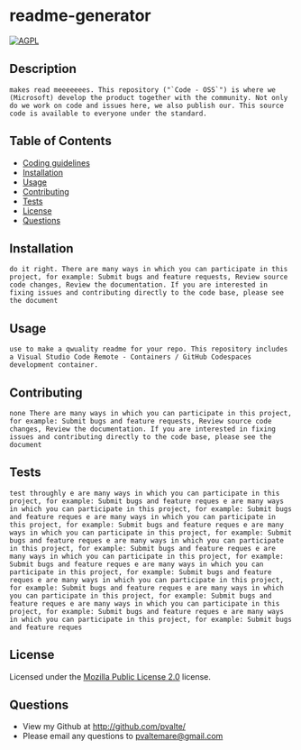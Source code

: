 # readme-generator
[![AGPL]()](https://www.gnu.org/licenses/agpl-3.0.html)

## Description

    makes read meeeeeees. This repository ("`Code - OSS`") is where we (Microsoft) develop the product together with the community. Not only do we work on code and issues here, we also publish our. This source code is available to everyone under the standard. 

## Table of Contents

* [Coding guidelines](https://github.com/microsoft/vscode/wiki/Coding-Guidelines)
* [Installation](#Installation)
* [Usage](#Usage)
* [Contributing](#Contributing)
* [Tests](#Tests)
* [License](#License)
* [Questions](#Questions)

## Installation

    do it right. There are many ways in which you can participate in this project, for example: Submit bugs and feature requests, Review source code changes, Review the documentation. If you are interested in fixing issues and contributing directly to the code base, please see the document
    
## Usage

    use to make a qwuality readme for your repo. This repository includes a Visual Studio Code Remote - Containers / GitHub Codespaces development container.
    
## Contributing

    none There are many ways in which you can participate in this project, for example: Submit bugs and feature requests, Review source code changes, Review the documentation. If you are interested in fixing issues and contributing directly to the code base, please see the document
    
## Tests

    test throughly e are many ways in which you can participate in this project, for example: Submit bugs and feature reques e are many ways in which you can participate in this project, for example: Submit bugs and feature reques e are many ways in which you can participate in this project, for example: Submit bugs and feature reques e are many ways in which you can participate in this project, for example: Submit bugs and feature reques e are many ways in which you can participate in this project, for example: Submit bugs and feature reques e are many ways in which you can participate in this project, for example: Submit bugs and feature reques e are many ways in which you can participate in this project, for example: Submit bugs and feature reques e are many ways in which you can participate in this project, for example: Submit bugs and feature reques e are many ways in which you can participate in this project, for example: Submit bugs and feature reques e are many ways in which you can participate in this project, for example: Submit bugs and feature reques e are many ways in which you can participate in this project, for example: Submit bugs and feature reques
    
## License

Licensed under the [Mozilla Public License 2.0](LICENSE.txt) license.
        
## Questions

* View my Github at http://github.com/pvalte/
* Please email any questions to  pvaltemare@gmail.com
    